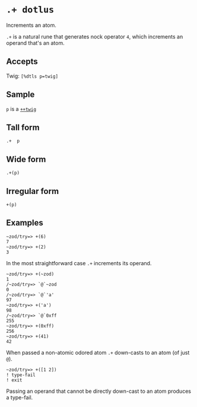`.+ dotlus`
===========

Increments an atom.

`.+` is a natural rune that generates nock operator `4`, which
increments an operand that's an atom.

Accepts
--------

Twig: `[%dtls p=twig]`

Sample
------

`p` is a [`++twig`]()

Tall form
---------

    .+  p

Wide form
---------

    .+(p)

Irregular form
--------------

    +(p)

Examples
--------

    ~zod/try=> +(6)
    7
    ~zod/try=> +(2)
    3

In the most straightforward case `.+` increments its operand.

    ~zod/try=> +(~zod)
    1
    /~zod/try=> `@`~zod
    0
    /~zod/try=> `@`'a'
    97    
    ~zod/try=> +('a')
    98
    /~zod/try=> `@`0xff
    255    
    ~zod/try=> +(0xff)
    256
    ~zod/try=> +(41)
    42

When passed a non-atomic odored atom `.+` down-casts to an atom (of just `@`).

    ~zod/try=> +([1 2])
    ! type-fail
    ! exit

Passing an operand that cannot be directly down-cast to an atom produces
a type-fail.
